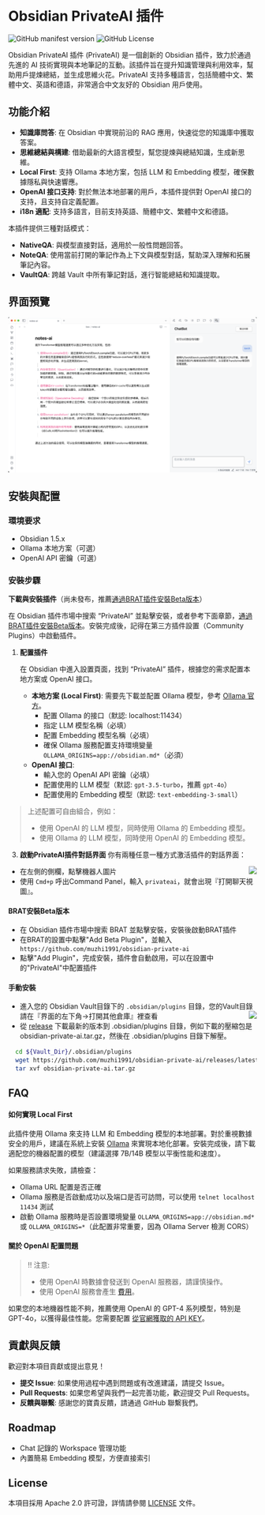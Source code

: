 # Obsidian PrivateAI 插件

![GitHub manifest version](https://img.shields.io/github/manifest-json/v/muzhi1991/obsidian-private-ai)
![GitHub License](https://img.shields.io/github/license/muzhi1991/obsidian-private-ai)

Obsidian PrivateAI 插件 (PrivateAI) 是一個創新的 Obsidian 插件，致力於通過先進的 AI 技術實現與本地筆記的互動。該插件旨在提升知識管理與利用效率，幫助用戶提煉總結，並生成思維火花。PrivateAI 支持多種語言，包括簡體中文、繁體中文、英語和德語，非常適合中文友好的 Obsidian 用戶使用。

## 功能介紹

* **知識庫問答**: 在 Obsidian 中實現前沿的 RAG 應用，快速從您的知識庫中獲取答案。
* **思維總結與構建**: 借助最新的大語言模型，幫您提煉與總結知識，生成新思維。
* **Local First**: 支持 Ollama 本地方案，包括 LLM 和 Embedding 模型，確保數據隱私與快速響應。
* **OpenAI 接口支持**: 對於無法本地部署的用戶，本插件提供對 OpenAI 接口的支持，且支持自定義配置。
* **i18n 適配**: 支持多語言，目前支持英語、簡體中文、繁體中文和德語。

本插件提供三種對話模式：

* **NativeQA**: 與模型直接對話，適用於一般性問題回答。
* **NoteQA**: 使用當前打開的筆記作為上下文與模型對話，幫助深入理解和拓展筆記內容。
* **VaultQA**: 跨越 Vault 中所有筆記對話，進行智能總結和知識提取。

## 界面預覽

![App Screenshot](./screenshots/main.png)

## 安裝與配置

### 環境要求

- Obsidian 1.5.x
- Ollama 本地方案（可選）
- OpenAI API 密鑰（可選）

### 安裝步驟

**下載與安裝插件**（尚未發布，推薦[通過BRAT插件安裝Beta版本](#brat安裝beta版本)）

  在 Obsidian 插件市場中搜索 “PrivateAI” 並點擊安裝，或者參考下面章節，[通過BRAT插件安裝Beta版本](#brat安裝beta版本)。安裝完成後，記得在第三方插件設置（Community Plugins）中啟動插件。

1. **配置插件**

   在 Obsidian 中進入設置頁面，找到 “PrivateAI” 插件，根據您的需求配置本地方案或 OpenAI 接口。

   - **本地方案 (Local First)**: 需要先下載並配置 Ollama 模型，參考 [Ollama 官方](https://ollama.com/)。
     - 配置 Ollama 的接口（默認: localhost:11434）
     - 指定 LLM 模型名稱（必填）
     - 配置 Embedding 模型名稱（必填）
     - 確保 Ollama 服務配置支持環境變量 `OLLAMA_ORIGINS=app://obsidian.md*`（必須）
   - **OpenAI 接口**:
     - 輸入您的 OpenAI API 密鑰（必填）
     - 配置使用的 LLM 模型（默認: `gpt-3.5-turbo`，推薦 `gpt-4o`）
     - 配置使用的 Embedding 模型（默認: `text-embedding-3-small`）

> 上述配置可自由組合，例如：
> * 使用 OpenAI 的 LLM 模型，同時使用 Ollama 的 Embedding 模型。
> * 使用 Ollama 的 LLM 模型，同時使用 OpenAI 的 Embedding 模型。


3. **啟動PrivateAI插件對話界面**
你有兩種任意一種方式激活插件的對話界面：
* 在左側的側欄，點擊機器人圖片 <img style="float: right;" src="https://api.iconify.design/lucide:bot.svg">
* 使用 `Cmd+p` 呼出Command Panel，輸入 `privateai`，就會出現『打開聊天視圖』。

#### BRAT安裝Beta版本
  
* 在 Obsidian 插件市場中搜索 BRAT 並點擊安裝，安裝後啟動BRAT插件
* 在BRAT的設置中點擊"Add Beta Plugin"，並輸入 `https://github.com/muzhi1991/obsidian-private-ai`
* 點擊"Add Plugin"，完成安裝，插件會自動啟用，可以在設置中的"PrivateAI"中配置插件

#### 手動安裝

* 進入您的 Obsidian Vault目錄下的 `.obsidian/plugins` 目錄，您的Vault目錄請在『界面的左下角->打開其他倉庫』裡查看 <img style="float: right;" src="https://publish-01.obsidian.md/access/f786db9fac45774fa4f0d8112e232d67/Attachments/icons/obsidian-icon-vault-switcher.svg">
* 從 [release](https://github.com/muzhi1991/obsidian-private-ai/releases/latest) 下載最新的版本到 .obsidian/plugins 目錄，例如下載的壓縮包是 obsidian-private-ai.tar.gz，然後在 .obsidian/plugins 目錄下解壓。

```bash
  cd ${Vault_Dir}/.obsidian/plugins
  wget https://github.com/muzhi1991/obsidian-private-ai/releases/latest/download/obsidian-private-ai.tar.gz -O obsidian-private-ai.tar.gz
  tar xvf obsidian-private-ai.tar.gz
```

## FAQ

#### 如何實現 Local First

此插件使用 Ollama 來支持 LLM 和 Embedding 模型的本地部署。對於重視數據安全的用戶，建議在系統上安裝 [Ollama](https://ollama.com/) 來實現本地化部署。安裝完成後，請下載適配您的機器配置的模型（建議選擇 7B/14B 模型以平衡性能和速度）。

如果服務請求失敗，請檢查：
* Ollama URL 配置是否正確
* Ollama 服務是否啟動成功以及端口是否可訪問，可以使用 `telnet localhost 11434` 測試
* 啟動 Ollama 服務時是否設置環境變量 `OLLAMA_ORIGINS=app://obsidian.md*` 或 `OLLAMA_ORIGINS=*`（此配置非常重要，因為 Ollama Server 檢測 CORS）

#### 關於 OpenAI 配置問題

> !! 注意:
> * 使用 OpenAI 時數據會發送到 OpenAI 服務器，請謹慎操作。
> * 使用 OpenAI 服務會產生 [費用](https://openai.com/api/pricing)。

如果您的本地機器性能不夠，推薦使用 OpenAI 的 GPT-4 系列模型，特別是 GPT-4o，以獲得最佳性能。您需要配置 [從官網獲取的 API KEY](https://platform.openai.com/account/api-keys)。

## 貢獻與反饋

歡迎對本項目貢獻或提出意見！

- **提交 Issue**: 如果使用過程中遇到問題或有改進建議，請提交 Issue。
- **Pull Requests**: 如果您希望與我們一起完善功能，歡迎提交 Pull Requests。
- **反饋與聯繫**: 感謝您的寶貴反饋，請通過 GitHub 聯繫我們。

## Roadmap

- Chat 記錄的 Workspace 管理功能
- 內置簡易 Embedding 模型，方便直接索引

## License

本項目採用 Apache 2.0 許可證，詳情請參閱 [LICENSE](./LICENSE) 文件。